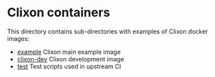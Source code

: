 # Clixon containers

This directory contains sub-directories with examples of Clixon docker images:

  * [example](example/README.md)   Clixon main example image 
  * [clixon-dev](clixon-dev/README.md)  Clixon development image
  * [test](test/README.md)  Test scripts used in upstream CI


